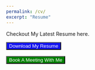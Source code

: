 ```yaml
---
permalink: /cv/
excerpt: "Resume"
---
```


Checkout My Latest Resume here.

<div style="float:left;">
    <button class="btn btn-outline-success" onclick="window.open('https://drive.google.com/file/d/1aLv1-kEQ9Tsm5PFdUy-Co5XP3J-g0b4a/view?usp=sharing','_blank')" style="color:#fff;background:#1313f0;"><i class="fa-solid fa-download"></i> Download My Resume</button>

<br />
<br />
    <button class="btn btn-outline-success" type="submit" onclick="window.open('https://cal.com/saurin','_blank')" style="color:#fff;background:green;"><i class="fa-regular fa-calendar-days"></i> Book A Meeting With Me</button>
 </div>


